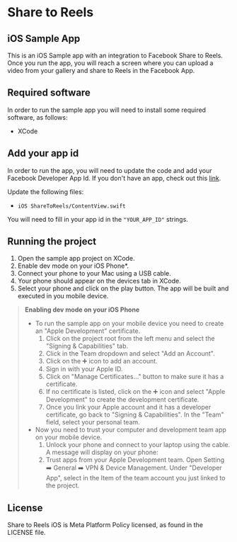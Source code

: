 # Share to Reels

## iOS Sample App

This is an iOS Sample app with an integration to Facebook Share to Reels. Once you run the app, you will reach a screen where you can upload a video from your gallery and share to Reels in the Facebook App.

## Required software

In order to run the sample app you will need to install some required software, as follows:

- XCode

## Add your app id

In order to run the app, you will need to update the code and add your Facebook Developer App Id. If you don't have an app, check out this [link](https://developers.facebook.com/docs/development/).

Update the following files:
- `iOS ShareToReels/ContentView.swift`

You will need to fill in your app id in the `"YOUR_APP_ID"` strings.

## Running the project

1. Open the sample app project on XCode.
3. Enable dev mode on your iOS Phone*.
4. Connect your phone to your Mac using a USB cable.
5. Your phone should appear on the devices tab in XCode.
6. Select your phone and click on the play button. The app will be built and executed in you mobile device.


> **Enabling dev mode on your iOS Phone**
>- To run the sample app on your mobile device you need to create an "Apple Development" certificate.
>   1. Click on the project root from the left menu and select the "Signing & Capabilities" tab.
>   2. Click in the Team dropdown and select "Add an Account".
>   3. Click on the :heavy_plus_sign: icon to add an account.
>   4. Sign in with your Apple ID.
>   5. Click on "Manage Certificates…" button to make sure it has a certificate.
>   6. If no certificate is listed, click on the :heavy_plus_sign: icon and select "Apple Development" to create the development certificate.
>   7. Once you link your Apple account and it has a developer certificate, go back to "Signing & Capabilities". In the "Team" field, select your personal team.
>- Now you need to trust your computer and development team app on your mobile device.
>   1. Unlock your phone and connect to your laptop using the cable. A message will  display on your phone:
>   2. Trust apps from your Apple Development team. Open Setting :arrow_right: General :arrow_right: VPN & Device Management. Under "Developer App", select in the Item of the team account you just linked to the project.

## License
Share to Reels iOS is Meta Platform Policy licensed, as found in the LICENSE file.
